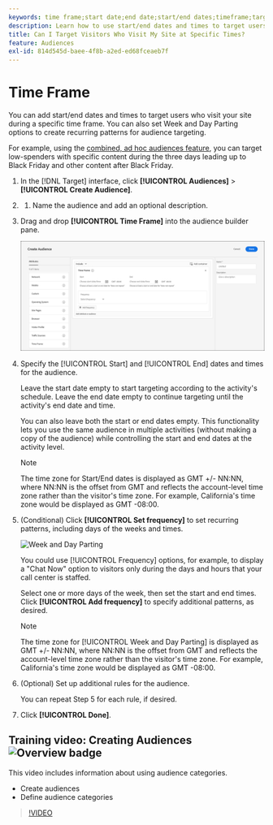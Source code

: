 ```yaml
---
keywords: time frame;start date;end date;start/end dates;timeframe;target schedule;week parting;day parting;parting
description: Learn how to use start/end dates and times to target users who visit your site during a specific time frame. You can also set Week and Day Parting options.
title: Can I Target Visitors Who Visit My Site at Specific Times?
feature: Audiences
exl-id: 814d545d-baee-4f8b-a2ed-ed68fceaeb7f
---
```

# Time Frame

You can add start/end dates and times to target users who visit your site during a specific time frame. You can also set Week and Day Parting options to create recurring patterns for audience targeting.

For example, using the [combined, ad hoc audiences feature](/help/c-target/combining-multiple-audiences.md#concept_A7386F1EA4394BD2AB72399C225981E5), you can target low-spenders with specific content during the three days leading up to Black Friday and other content after Black Friday.

1. In the [!DNL Target] interface, click **[!UICONTROL Audiences]** > **[!UICONTROL Create Audience]**. 
1. 1. Name the audience and add an optional description. 
1. Drag and drop **[!UICONTROL Time Frame]** into the audience builder pane.

   ![](assets/target_timeframe_dialog.png)

1. Specify the [!UICONTROL Start] and [!UICONTROL End] dates and times for the audience.

   Leave the start date empty to start targeting according to the activity's schedule. Leave the end date empty to continue targeting until the activity's end date and time.

   You can also leave both the start or end dates empty. This functionality lets you use the same audience in multiple activities (without making a copy of the audience) while controlling the start and end dates at the activity level.

   >[!NOTE]
   >
   >The time zone for Start/End dates is displayed as GMT +/- NN:NN, where NN:NN is the offset from GMT and reflects the account-level time zone rather than the visitor's time zone. For example, California's time zone would be displayed as GMT -08:00.

1. (Conditional) Click **[!UICONTROL Set frequency]** to set recurring patterns, including days of the weeks and times.

   ![Week and Day Parting](assets/week_and_day_parting.png)

   You could use [!UICONTROL Frequency] options, for example, to display a "Chat Now" option to visitors only during the days and hours that your call center is staffed.

   Select one or more days of the week, then set the start and end times. Click **[!UICONTROL Add frequency]** to specify additional patterns, as desired.

   >[!NOTE]
   >
   >The time zone for [!UICONTROL Week and Day Parting] is displayed as GMT +/- NN:NN, where NN:NN is the offset from GMT and reflects the account-level time zone rather than the visitor's time zone. For example, California's time zone would be displayed as GMT -08:00.

1. (Optional) Set up additional rules for the audience.

   You can repeat Step 5 for each rule, if desired. 

1. Click **[!UICONTROL Done]**.

## Training video: Creating Audiences ![Overview badge](/help/assets/overview.png)

This video includes information about using audience categories.

* Create audiences 
* Define audience categories

>[!VIDEO](https://video.tv.adobe.com/v/17392)
